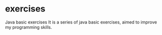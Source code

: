 # exercises
Java basic exercises
It is a series of java basic exercises, aimed to improve my programming skills.
